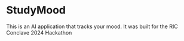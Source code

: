 # StudyMood

This is an AI application that tracks your mood.
It was built for the RIC Conclave 2024 Hackathon
